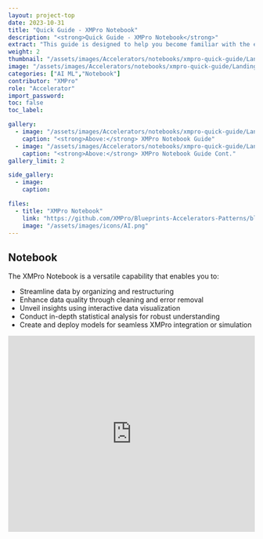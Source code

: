 ```yaml
---
layout: project-top
date: 2023-10-31
title: "Quick Guide - XMPro Notebook"
description: "<strong>Quick Guide - XMPro Notebook</strong>"
extract: "This guide is designed to help you become familiar with the essential features of the XMPro Notebook and provide you with the necessary knowledge to start configuring AI solutions within the platform."
weight: 2
thumbnail: "/assets/images/Accelerators/notebooks/xmpro-quick-guide/Landing%20Page.png"
image: "/assets/images/Accelerators/notebooks/xmpro-quick-guide/Landing%20Page.png"
categories: ["AI ML","Notebook"]
contributor: "XMPro"
role: "Accelerator"
import_password: 
toc: false
toc_label: 

gallery:
  - image: "/assets/images/Accelerators/notebooks/xmpro-quick-guide/Landing%20Page.png"
    caption: "<strong>Above:</strong> XMPro Notebook Guide"
  - image: "/assets/images/Accelerators/notebooks/xmpro-quick-guide/Landing%20Page%20cont.png"
    caption: "<strong>Above:</strong> XMPro Notebook Guide Cont."
gallery_limit: 2

side_gallery:
  - image: 
    caption: 

files:
  - title: "XMPro Notebook"
    link: "https://github.com/XMPro/Blueprints-Accelerators-Patterns/blob/master/Accelerators/AI/XMPro%20Quick%20Guide/Quick%20Guide%20-%20XMPro%20AI.ipynb"
    image: "/assets/images/icons/AI.png"
---
```


## Notebook
The XMPro Notebook is a versatile capability that enables you to:

- Streamline data by organizing and restructuring
- Enhance data quality through cleaning and error removal
- Unveil insights using interactive data visualization
- Conduct in-depth statistical analysis for robust understanding
- Create and deploy models for seamless XMPro integration or simulation

<iframe src="https://github.com/XMPro/Blueprints-Accelerators-Patterns/blob/master/Accelerators/AI/XMPro%20Quick%20Guide/Quick%20Guide%20-%20XMPro%20AI.ipynb" width="100%" height="400" frameborder="0" scrolling="no"></iframe>